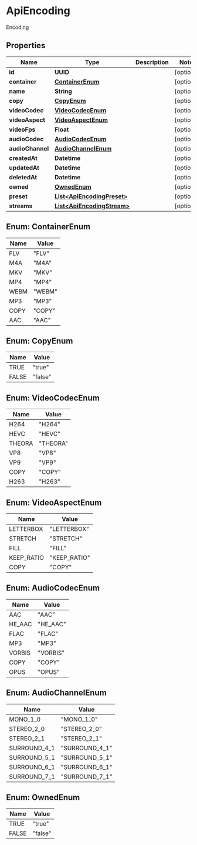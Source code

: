 

# ApiEncoding

Encoding

## Properties

| Name | Type | Description | Notes |
|------------ | ------------- | ------------- | -------------|
|**id** | **UUID** |  |  [optional] |
|**container** | [**ContainerEnum**](#ContainerEnum) |  |  [optional] |
|**name** | **String** |  |  [optional] |
|**copy** | [**CopyEnum**](#CopyEnum) |  |  [optional] |
|**videoCodec** | [**VideoCodecEnum**](#VideoCodecEnum) |  |  [optional] |
|**videoAspect** | [**VideoAspectEnum**](#VideoAspectEnum) |  |  [optional] |
|**videoFps** | **Float** |  |  [optional] |
|**audioCodec** | [**AudioCodecEnum**](#AudioCodecEnum) |  |  [optional] |
|**audioChannel** | [**AudioChannelEnum**](#AudioChannelEnum) |  |  [optional] |
|**createdAt** | **Datetime** |  |  [optional] |
|**updatedAt** | **Datetime** |  |  [optional] |
|**deletedAt** | **Datetime** |  |  [optional] |
|**owned** | [**OwnedEnum**](#OwnedEnum) |  |  [optional] |
|**preset** | [**List&lt;ApiEncodingPreset&gt;**](ApiEncodingPreset.md) |  |  [optional] |
|**streams** | [**List&lt;ApiEncodingStream&gt;**](ApiEncodingStream.md) |  |  [optional] |



## Enum: ContainerEnum

| Name | Value |
|---- | -----|
| FLV | &quot;FLV&quot; |
| M4A | &quot;M4A&quot; |
| MKV | &quot;MKV&quot; |
| MP4 | &quot;MP4&quot; |
| WEBM | &quot;WEBM&quot; |
| MP3 | &quot;MP3&quot; |
| COPY | &quot;COPY&quot; |
| AAC | &quot;AAC&quot; |



## Enum: CopyEnum

| Name | Value |
|---- | -----|
| TRUE | &quot;true&quot; |
| FALSE | &quot;false&quot; |



## Enum: VideoCodecEnum

| Name | Value |
|---- | -----|
| H264 | &quot;H264&quot; |
| HEVC | &quot;HEVC&quot; |
| THEORA | &quot;THEORA&quot; |
| VP8 | &quot;VP8&quot; |
| VP9 | &quot;VP9&quot; |
| COPY | &quot;COPY&quot; |
| H263 | &quot;H263&quot; |



## Enum: VideoAspectEnum

| Name | Value |
|---- | -----|
| LETTERBOX | &quot;LETTERBOX&quot; |
| STRETCH | &quot;STRETCH&quot; |
| FILL | &quot;FILL&quot; |
| KEEP_RATIO | &quot;KEEP_RATIO&quot; |
| COPY | &quot;COPY&quot; |



## Enum: AudioCodecEnum

| Name | Value |
|---- | -----|
| AAC | &quot;AAC&quot; |
| HE_AAC | &quot;HE_AAC&quot; |
| FLAC | &quot;FLAC&quot; |
| MP3 | &quot;MP3&quot; |
| VORBIS | &quot;VORBIS&quot; |
| COPY | &quot;COPY&quot; |
| OPUS | &quot;OPUS&quot; |



## Enum: AudioChannelEnum

| Name | Value |
|---- | -----|
| MONO_1_0 | &quot;MONO_1_0&quot; |
| STEREO_2_0 | &quot;STEREO_2_0&quot; |
| STEREO_2_1 | &quot;STEREO_2_1&quot; |
| SURROUND_4_1 | &quot;SURROUND_4_1&quot; |
| SURROUND_5_1 | &quot;SURROUND_5_1&quot; |
| SURROUND_6_1 | &quot;SURROUND_6_1&quot; |
| SURROUND_7_1 | &quot;SURROUND_7_1&quot; |



## Enum: OwnedEnum

| Name | Value |
|---- | -----|
| TRUE | &quot;true&quot; |
| FALSE | &quot;false&quot; |



